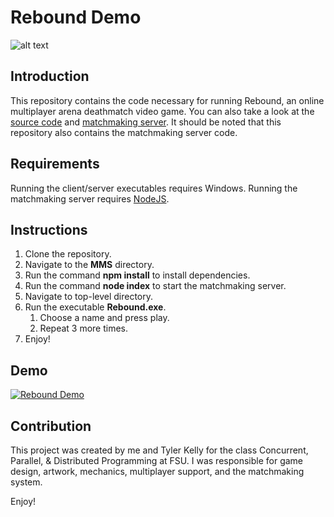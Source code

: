 Rebound Demo
=========================

![alt text](https://jwparsons.bitbucket.io/style/images/projects/rebound/title.png "Rebound Title")

## Introduction
This repository contains the code necessary for running Rebound, an online multiplayer arena deathmatch video game.
You can also take a look at the [source code](https://github.com/jwparsons/Rebound) and [matchmaking server](https://github.com/jwparsons/Rebound_MatchmakingServer).
It should be noted that this repository also contains the matchmaking server code.


## Requirements
Running the client/server executables requires Windows.
Running the matchmaking server requires [NodeJS](https://nodejs.org/en/).


## Instructions
1. Clone the repository.
1. Navigate to the **MMS** directory.
1. Run the command **npm install** to install dependencies.
1. Run the command **node index** to start the matchmaking server.
1. Navigate to top-level directory.
1. Run the executable **Rebound.exe**.
    1. Choose a name and press play.
    1. Repeat 3 more times.
1. Enjoy!


## Demo
[![Rebound Demo](https://jwparsons.bitbucket.io/style/images/projects/rebound/rebound_repo_tn.png)](https://vimeo.com/2751733284 "Rebound Demo - click to watch!")


## Contribution
This project was created by me and Tyler Kelly for the class Concurrent, Parallel, & Distributed Programming at FSU.
I was responsible for game design, artwork, mechanics, multiplayer support, and the matchmaking system.

Enjoy!